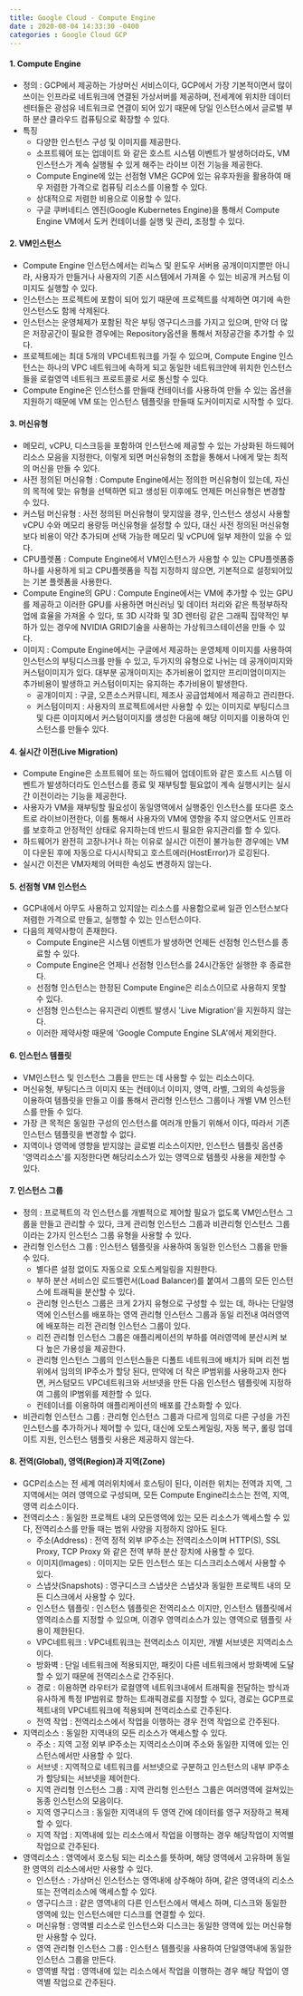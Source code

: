 ```yaml
---
title: Google Cloud - Compute Engine
date : 2020-08-04 14:33:30 -0400
categories : Google Cloud GCP
---
```



#### 1. Compute Engine
* 정의 : GCP에서 제공하는 가상머신 서비스이다, GCP에서 가장 기본적이면서 많이 쓰이는 인프라로 네트워크에 연결된 가상서버를 제공하며, 전세계에 위치한 데이터 센터들은 광섬유 네트워크로 연결이 되어 있기 때문에 당일 인스턴스에서 글로벌 부하 분산 클라우드 컴퓨팅으로 확장할 수 있다.
* 특징
    + 다양한 인스턴스 구성 및 이미지를 제공한다.
    + 소프트웨어 또는 업데이트 와 같은 호스트 시스템 이벤트가 발생하더라도, VM인스턴스가 계속 실행될 수 있게 해주는 라이브 이전 기능을 제공한다.
    + Compute Engine에 있는 선점형 VM은 GCP에 있는 유후자원을 활용하여 매우 저렴한 가격으로 컴퓨팅 리소스를 이용할 수 있다.
    + 상대적으로 저렴한 비용으로 이용할 수 있다.
    + 구글 쿠버네티스 엔진(Google Kubernetes Engine)을 통해서 Compute Engine VM에서 도커 컨테이너를 실행 및 관리, 조정할 수 있다.



#### 2. VM인스턴스
* Compute Engine 인스턴스에서는 리눅스 및 윈도우 서버용 공개이미지뿐만 아니라, 사용자가 만들거나 사용자의 기존 시스템에서 가져올 수 있는 비공개 커스텀 이미지도 실행할 수 있다.
* 인스턴스는 프로젝트에 포함이 되어 있기 때문에 프로젝트를 삭제하면 여기에 속한 인스턴스도 함께 삭제된다.
* 인스턴스는 운영체제가 포함된 작은 부팅 영구디스크를 가지고 있으며, 만약 더 많은 저장공간이 필요한 경우에는 Repository옵션을 통해서 저장공간을 추가할 수 있다.
* 프로젝트에는 최대 5개의 VPC네트워크를 가질 수 있으며, Compute Engine 인스턴스는 하나의 VPC 네트워크에 속하게 되고 동일한 네트워크안에 위치한 인스턴스들을 로컬영역 네트워크 프로트콜로 서로 통신할 수 있다.
* Compute Engine은 인스턴스를 만들때 컨테이너를 사용하여 만들 수 있는 옵션을 지원하기 때문에 VM 또는 인스턴스 템플릿을 만들때 도커이미지로 시작할 수 있다.



#### 3. 머신유형
* 메모리, vCPU, 디스크등을 포함하여 인스턴스에 제공할 수 있는 가상화된 하드웨어 리소스 모음을 지정한다, 이렇게 되면 머신유형의 조합을 통해서 나에게 맞는 최적의 머신을 만들 수 있다.
* 사전 정의된 머신유형 : Compute Engine에서는 정의한 머신유형이 있는데, 자신의 목적에 맞는 유형을 선택하면 되고 생성된 이후에도 언제든 머신유형은 변경할 수 있다.
* 커스텀 머신유형 : 사전 정의된 머신유형이 맞지않을 경우, 인스턴스 생성시 사용할 vCPU 수와 메모리 용량등 머신유형을 설정할 수 있다, 대신 사전 정의된 머신유형보다 비용이 약간 추가되며 선택 가능한 메모리 및 vCPU에 일부 제한이 있을 수 있다.
* CPU플렛폼 : Compute Engine에서 VM인스턴스가 사용할 수 있는 CPU플렛폼중 하나를 사용하게 되고 CPU플렛폼을 직접 지정하지 않으면, 기본적으로 설정되어있는 기본 플렛폼을 사용한다.
* Compute Engine의 GPU : Compute Engine에서는 VM에 추가할 수 있는 GPU를 제공하고 이러한 GPU를 사용하면 머신러닝 및 데이터 처리와 같은 특정부하작업에 효율을 가져올 수 있다, 또 3D 시각화 및 3D 렌터링 같은 그래픽 집약적인 부하가 있는 경우에 NVIDIA GRID기술을 사용하는 가상워크스테이션을 만들 수 있다.
* 이미지 : Compute Engine에서는 구글에서 제공하는 운영체제 이미지를 사용하여 인스턴스의 부팅디스크를 만들 수 있고, 두가지의 유형으로 나뉘는 데 공개이미지와 커스텀이미지가 있다. 대부분 공개이미지는 추가비용이 없지만 프리미엄이미지는 추가비용이 발생하고 커스텀이미지는 유지하는 추가비용이 발생한다.
    + 공개이미지 : 구글, 오픈소스커뮤니티, 제조사 공급업체에서 제공하고 관리한다.
    + 커스텀이미지 : 사용자의 프로젝트에서만 사용할 수 있는 이미지로 부팅디스크 및 다른 이미지에서 커스텀이미지를 생성한 다음에 해당 이미지를 이용하여 인스턴스를 만들수 있다.



#### 4. 실시간 이전(Live Migration)
* Compute Engine은 소프트웨어 또는 하드웨어 업데이트와 같은 호스트 시스템 이벤트가 발생하더라도 인스턴스를 종료 및 재부팅할 필요없이 계속 실행시키는 실시간 이전이라는 기능을 제공한다.
* 사용자가 VM을 재부팅할 필요성이 동일영역에서 실행중인 인스턴스를 또다른 호스트로 라이브이전한다, 이를 통해서 사용자의 VM에 영향을 주지 않으면서도 인프라를 보호하고 안정적인 상태로 유지하는데 반드시 필요한 유지관리를 할 수 있다.
* 하드웨어가 완전히 고장나거나 하는 이유로 실시간 이전이 불가능한 경우에는 VM이 다운된 후에 자동으로 다시시작되고 호스트에러(HostError)가 로깅된다.
* 실시간 이전은 VM자체의 어떠한 속성도 변경하지 않는다.



#### 5. 선점형 VM 인스턴스 
* GCP내에서 아무도 사용하고 있지않는 리소스를 사용함으로써 일관 인스턴스보다 저렴한 가격으로 만들고, 실행할 수 있는 인스턴스이다.
* 다음의 제약사항이 존재한다.
    + Compute Engine은 시스템 이벤트가 발생하면 언제든 선점형 인스턴스를 종료할 수 있다.
    + Compute Engine은 언제나 선점형 인스턴스를 24시간동안 실행한 후 종료한다.
    + 선점형 인스턴스는 한정된 Compute Engine은 리소스이므로 사용하지 못할 수 있다.
    + 선점형 인스턴스는 유지관리 이벤트 발생시 'Live Migration'을 지원하지 않는다.
    + 이러한 제약사항 때문에 'Google Compute Engine SLA'에서 제외한다.



#### 6. 인스턴스 템플릿
* VM인스턴스 및 인스턴스 그룹을 만드는 데 사용할 수 있는 리소스이다.
* 머신유형, 부팅디스크 이미지 또는 컨테이너 이미지, 영역, 라벨, 그외의 속성등을 이용하여 템플릿을 만들고 이를 통해서 관리형 인스턴스 그룹이나 개별 VM 인스턴스를 만들 수 있다.
* 가장 큰 목적은 동일한 구성의 인스턴스를 여러개 만들기 위해서 이다, 따라서 기존 인스턴스 템플릿을 변경할 수 없다.
* 지역이나 영역에 영향을 받지않는 글로벌 리소스이지만, 인스턴스 템플릿 옵션중 '영역리소스'를 지정한다면 해당리소스가 있는 영역으로 템플릿 사용을 제한할 수 있다.



#### 7. 인스턴스 그룹
* 정의 : 프로젝트의 각 인스턴스를 개별적으로 제어할 필요가 없도록 VM인스턴스 그룹을 만들고 관리할 수 있다, 크게 관리형 인스턴스 그룹과 비관리형 인스턴스 그룹이라는 2가지 인스턴스 그룹 유형을 사용할 수 있다.
* 관리형 인스턴스 그룹 : 인스턴스 템플릿을 사용하여 동일한 인스턴스 그룹을 만들 수 있다.
    + 별다른 설정 없이도 자동으로 오토스케일링을 지원한다.
    + 부하 분산 서비스인 로드벨런서(Load Balancer)를 붙여서 그룹의 모든 인스턴스에 트래픽을 분산할 수 있다.
    + 관리형 인스턴스 그룹은 크게 2가지 유형으로 구성할 수 있는 데, 하나는 단일영역에 인스턴스를 배포하는 영역 관리형 인스턴스 그룹과 동일 리전내 여러영역에 배포하는 리전 관리형 인스턴스 그룹이 있다.
    + 리전 관리형 인스턴스 그룹은 애플리케이션의 부하를 여러영역에 분산시켜 보다 높은 가용성을 제공한다.
    + 관리형 인스턴스 그룹의 인스턴스들은 디폴트 네트워크에 배치가 되며 리전 범위에서 임의의 IP주소가 할당 된다, 만약에 더 작은 IP범위를 사용하고자 한다면, 커스텀모드 VPC네트워크와 서브넷을 만든 다음 인스턴스 템플릿에 지정하여 그룹의 IP범위를 제한할 수 있다.
    + 컨테이너를 이용하여 애플리케이션의 배포를 간소화할 수 있다.
* 비관리형 인스턴스 그룹 : 관리형 인스턴스 그룹과 다르게 임의로 다른 구성을 가진 인스턴스를 추가하거나 제어할 수 있다, 대신에 오토스케일링, 자동 복구, 롤링 업데이트 지원, 인스턴스 템플릿 사용은 제공하지 않는다.



#### 8. 전역(Global), 영역(Region)과 지역(Zone)
* GCP리소스는 전 세계 여러위치에서 호스팅이 된다, 이러한 위치는 전역과 지역, 그지역에서는 여러 영역으로 구성되며, 모든 Compute Engine리소스는 전역, 지역, 영역 리소스이다.
* 전역리소스 : 동일한 프로젝트 내의 모든영역에 있는 모든 리소스가 액세스할 수 있다, 전역리소스를 만들 때는 범위 사양을 지정하지 않아도 된다.
    + 주소(Address) : 전역 정적 외부 IP주소는 전역리소스이며 HTTP(S), SSL Proxy, TCP Proxy 와 같은 전역 부하 분산 장치에 사용할 수 있다.
    + 이미지(Images) : 이미지는 모든 인스턴스 또는 디스크리소스에서 사용할 수 있다.
    + 스냅샷(Snapshots) : 영구디스크 스냅샷은 스냅샷과 동일한 프로젝트 내의 모든 디스크에서 사용할 수 있다.
    + 인스턴스 템플릿 : 인스턴스 템플릿은 전역리소스 이지만, 인스턴스 템플릿에서 영역리소스를 지정할 수 있으며, 이경우 영역리소스가 있는 영역으로 템플릿 사용이 제한된다.
    + VPC네트워크 : VPC네트워크는 전역리소스 이지만, 개별 서브넷은 지역리소스이다.
    + 방화벽 : 단일 네트워크에 적용되지만, 패킷이 다른 네트워크에서 방화벽에 도달할 수 있기 때문에 전역리소스로 간주된다.
    + 경로 : 이용하면 라우터가 로컬영역 네트워크내에서 트래픽을 전달하는 방식과 유사하게 특정 IP범위로 향하는 트래픽경로를 지정할 수 있다, 경로는 GCP프로젝트내의 VPC네트워크에 적용되며 전역리소스로 간주된다.
    + 전역 작업 : 전역리소스에서 작업을 이행하는 경우 전역 작업으로 간주된다.
* 지역리소스 : 동일한 지역내의 모든 리소스가 액세스할 수 있다.
    + 주소 : 지역 고정 외부 IP주소는 지역리소스이며 주소와 동일한 지역에 있는 인스턴스에서만 사용할 수 있다.
    + 서브넷 : 지역적으로 네트워크를 서브넷으로 구분하고 인스턴스의 내부 IP주소가 할당되는 서브넷을 제어한다.
    + 지역 관리형 인스턴스 그룹 : 지역 관리형 인스턴스 그룹은 여러영역에 걸쳐있는 동종 인스턴스의 모음이다.
    + 지역 영구디스크 : 동일한 지역내의 두 영역 간에 데이터를 영구 저장하고 복제할 수 있다.
    + 지역 작업 : 지역내에 있는 리소스에서 작업을 이행하는 경우 해당작업이 지역별 작업으로 간주된다.
* 영역리소스 : 영역에서 호스팅 되는 리소스를 뜻하며, 해당 영역에서 고유하며 동일한 영역의 리소스에서만 사용할 수 있다.
    + 인스턴스 : 가상머신 인스턴스는 영역내에 상주해야 하며, 같은 영역내의 리소스 또는 전역리소스에 액세스할 수 있다.
    + 영구디스크 : 같은 영역내의 다른 인스턴스에서 액세스 하며, 디스크와 동일한 영역에 있는 인스턴스에만 디스크를 연결할 수 있다.
    + 머신유형 : 영역별 리소스로 인스턴스와 디스크는 동일한 영역에 있는 머신유형만 사용할 수 있다.
    + 영역 관리형 인스턴스 그룹 : 인스턴스 템플릿을 사용하여 단일영역내에 동일한 인스턴스 그룹을 만든다.
    + 영역별 작업 : 영역내에 있는 리소스에서 작업을 이행하는 경우 해당 작업이 영역별 작업으로 간주된다. 

